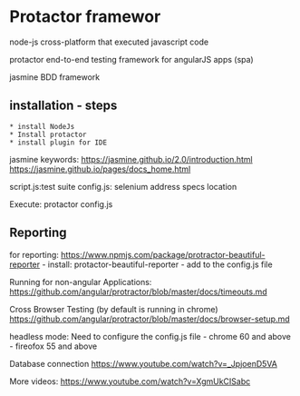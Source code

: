 # Protactor framewor

node-js
	cross-platform that executed javascript code

protactor
	end-to-end testing framework for angularJS apps (spa)

jasmine
	BDD framework


installation - steps
---------------------
 ```
* install NodeJs
* Install protactor
* install plugin for IDE
```
	 



jasmine keywords:
https://jasmine.github.io/2.0/introduction.html
https://jasmine.github.io/pages/docs_home.html


script.js:test suite
config.js: selenium address
		        specs location

Execute:
protactor config.js 

Reporting
---------------------
for reporting: https://www.npmjs.com/package/protractor-beautiful-reporter
	- install: protactor-beautiful-reporter
	- add to the config.js file


Running for non-angular Applications:
https://github.com/angular/protractor/blob/master/docs/timeouts.md

Cross Browser Testing (by default is running in chrome)
https://github.com/angular/protractor/blob/master/docs/browser-setup.md


headless mode: Need to configure the config.js file
	- chrome 60 and above
	- fireofox 55 and above


Database connection 
https://www.youtube.com/watch?v=_JpjoenD5VA

More videos:
https://www.youtube.com/watch?v=XgmUkCISabc
